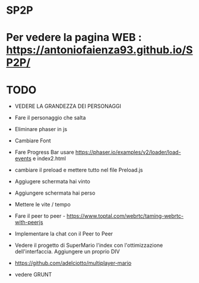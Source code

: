 # SP2P

# Per vedere la pagina WEB : https://antoniofaienza93.github.io/SP2P/ 

# TODO 

- VEDERE LA GRANDEZZA DEI PERSONAGGI 
- Fare il personaggio che salta
- Eliminare phaser in js 
- Cambiare Font

- Fare Progress Bar usare https://phaser.io/examples/v2/loader/load-events e index2.html
- cambiare il preload e mettere tutto nel file Preload.js
- Aggiugere schermata hai vinto 
- Aggiungere schermata hai perso
- Mettere le vite / tempo 
- Fare il peer to peer - https://www.toptal.com/webrtc/taming-webrtc-with-peerjs
- Implementare la chat con il Peer to Peer

- Vedere il progetto di SuperMario l'index con l'ottimizzazione dell'interfaccia. Aggiungere un proprio DIV 
- https://github.com/adelciotto/multiplayer-mario

- vedere GRUNT 

